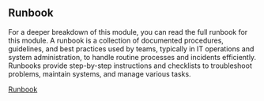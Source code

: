 ## Runbook

For a deeper breakdown of this module, you can read the full runbook for this module. A runbook is a collection of documented procedures, guidelines, and best practices used by teams, typically in IT operations and system administration, to handle routine processes and incidents efficiently. Runbooks provide step-by-step instructions and checklists to troubleshoot problems, maintain systems, and manage various tasks.

[Runbook](RUNBOOK.md)